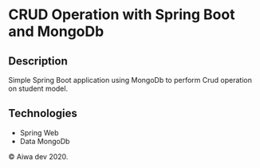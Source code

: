 # CRUD Operation with Spring Boot and MongoDb

## Description
Simple Spring Boot application using MongoDb to perform Crud operation on student model.

## Technologies
- Spring Web
- Data MongoDb

&copy; Aiwa dev 2020.